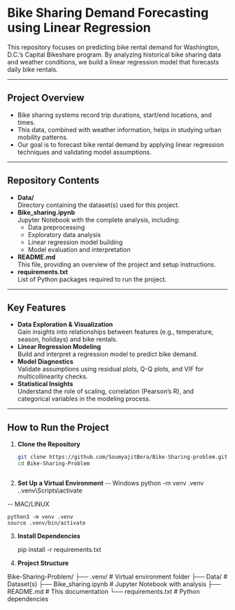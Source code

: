 # **Bike Sharing Demand Forecasting using Linear Regression**

This repository focuses on predicting bike rental demand for Washington, D.C.’s Capital Bikeshare program. By analyzing historical bike sharing data and weather conditions, we build a linear regression model that forecasts daily bike rentals.

---

## **Project Overview**
- Bike sharing systems record trip durations, start/end locations, and times.
- This data, combined with weather information, helps in studying urban mobility patterns.
- Our goal is to forecast bike rental demand by applying linear regression techniques and validating model assumptions.

---

## **Repository Contents**
- **Data/**  
  Directory containing the dataset(s) used for this project.
- **Bike_sharing.ipynb**  
  Jupyter Notebook with the complete analysis, including:
  - Data preprocessing  
  - Exploratory data analysis  
  - Linear regression model building  
  - Model evaluation and interpretation
- **README.md**  
  This file, providing an overview of the project and setup instructions.
- **requirements.txt**  
  List of Python packages required to run the project.

---

## **Key Features**
- **Data Exploration & Visualization**  
  Gain insights into relationships between features (e.g., temperature, season, holidays) and bike rentals.
- **Linear Regression Modeling**  
  Build and interpret a regression model to predict bike demand.
- **Model Diagnostics**  
  Validate assumptions using residual plots, Q-Q plots, and VIF for multicollinearity checks.
- **Statistical Insights**  
  Understand the role of scaling, correlation (Pearson’s R), and categorical variables in the modeling process.

---

## **How to Run the Project**

1. **Clone the Repository**  
   ```bash
   git clone https://github.com/SoumyajitBera/Bike-Sharing-problem.git
   cd Bike-Sharing-Problem



2. **Set Up a Virtual Environment**
 -- Windows
    python -m venv .venv
    .\.venv\Scripts\activate

 -- MAC/LINUX

    python3 -m venv .venv
    source .venv/bin/activate

3. **Install Dependencies**

    pip install -r requirements.txt

4. **Project Structure**


Bike-Sharing-Problem/
├── .venv/                   # Virtual environment folder
├── Data/                    # Dataset(s)
├── Bike_sharing.ipynb       # Jupyter Notebook with analysis
├── README.md                # This documentation
└── requirements.txt         # Python dependencies



    
